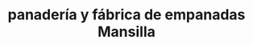 ---
title: "panadería y fábrica de empanadas Mansilla"
url: /purranque/panaderia-y-fabrica-de-empanadas-mansilla/
shop: Bäckerei
---